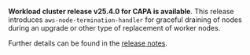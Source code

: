 **Workload cluster release v25.4.0 for CAPA is available**. This release introduces `aws-node-termination-handler` for graceful draining of nodes during an upgrade or other type of replacement of worker nodes.

Further details can be found in the [release notes](https://docs.giantswarm.io/changes/workload-cluster-releases-capa/releases/aws-25.4.0).
